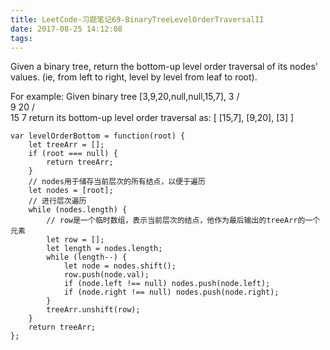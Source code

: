 ```yaml
---
title: LeetCode-习题笔记69-BinaryTreeLevelOrderTraversalII
date: 2017-08-25 14:12:08
tags:
---
```



Given a binary tree, return the bottom-up level order traversal of its nodes' values. (ie, from left to right, level by level from leaf to root).

For example:
Given binary tree [3,9,20,null,null,15,7],
    3
   / \
  9  20
    /  \
   15   7
return its bottom-up level order traversal as:
[
  [15,7],
  [9,20],
  [3]
]


	var levelOrderBottom = function(root) {
	    let treeArr = [];
	    if (root === null) {
	        return treeArr;
	    }
	    // nodes用于储存当前层次的所有结点，以便于遍历
	    let nodes = [root];
	    // 进行层次遍历
	    while (nodes.length) {
	        // row是一个临时数组，表示当前层次的结点，他作为最后输出的treeArr的一个元素
	        let row = [];
	        let length = nodes.length;
	        while (length--) {
	            let node = nodes.shift();
	            row.push(node.val);
	            if (node.left !== null) nodes.push(node.left);
	            if (node.right !== null) nodes.push(node.right);
	        }
	        treeArr.unshift(row);
	    }
	    return treeArr;
	};